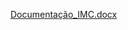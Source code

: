 
[Documentação_IMC.docx](https://github.com/PedroBatistela18/ProjetoIntegrador/files/8664465/Documentacao_IMC.docx)
